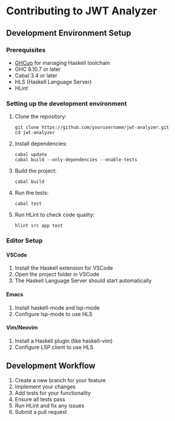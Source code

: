 # Contributing to JWT Analyzer

## Development Environment Setup

### Prerequisites
- [GHCup](https://www.haskell.org/ghcup/) for managing Haskell toolchain
- GHC 8.10.7 or later
- Cabal 3.4 or later
- HLS (Haskell Language Server)
- HLint

### Setting up the development environment

1. Clone the repository:
   ```
   git clone https://github.com/yourusername/jwt-analyzer.git
   cd jwt-analyzer
   ```

2. Install dependencies:
   ```
   cabal update
   cabal build --only-dependencies --enable-tests
   ```

3. Build the project:
   ```
   cabal build
   ```

4. Run the tests:
   ```
   cabal test
   ```

5. Run HLint to check code quality:
   ```
   hlint src app test
   ```

### Editor Setup

#### VSCode
1. Install the Haskell extension for VSCode
2. Open the project folder in VSCode
3. The Haskell Language Server should start automatically

#### Emacs
1. Install haskell-mode and lsp-mode
2. Configure lsp-mode to use HLS

#### Vim/Neovim
1. Install a Haskell plugin (like haskell-vim)
2. Configure LSP client to use HLS

## Development Workflow

1. Create a new branch for your feature
2. Implement your changes
3. Add tests for your functionality
4. Ensure all tests pass
5. Run HLint and fix any issues
6. Submit a pull request
